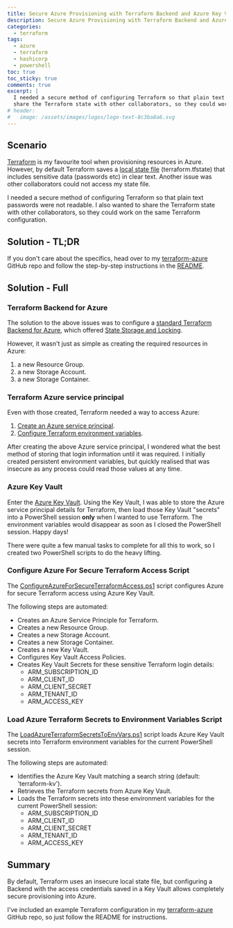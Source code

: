 ```yaml
---
title: Secure Azure Provisioning with Terraform Backend and Azure Key Vault
description: Secure Azure Provisioning with Terraform Backend and Azure Key Vault
categories: 
  - terraform
tags:
  - azure
  - terraform
  - hashicorp
  - powershell
toc: true
toc_sticky: true
comments: true
excerpt: |
  I needed a secure method of configuring Terraform so that plain text passwords were not readable. I also wanted to
  share the Terraform state with other collaborators, so they could work on the same Terraform configuration.
# header:
#   image: /assets/images/logos/logo-text-8c3ba8a6.svg
---
```


## Scenario

[Terraform](https://www.terraform.io/) is my favourite tool when provisioning resources in Azure. However, by
default Terraform saves a [local state file](https://www.terraform.io/docs/state/) (terraform.tfstate) that
includes sensitive data (passwords etc) in clear text. Another issue was other collaborators could not access my
state file.

I needed a secure method of configuring Terraform so that plain text passwords were not readable. I also wanted to
share the Terraform state with other collaborators, so they could work on the same Terraform configuration.

## Solution - TL;DR

If you don't care about the specifics, head over to my
[terraform-azure](https://github.com/adamrushuk/terraform-azure) GitHub repo and follow the step-by-step
instructions in the [README](https://github.com/adamrushuk/terraform-azure/blob/master/README.md).

## Solution - Full

### Terraform Backend for Azure

The solution to the above issues was to configure a
[standard Terraform Backend for Azure](https://www.terraform.io/docs/backends/types/azurerm.html), which offered
[State Storage and Locking](https://www.terraform.io/docs/backends/state.html).

However, it wasn't just as simple as creating the required resources in Azure:

1. a new Resource Group.
1. a new Storage Account.
1. a new Storage Container.

### Terraform Azure service principal

Even with those created, Terraform needed a way to access Azure:

1. [Create an Azure service principal](https://docs.microsoft.com/en-us/cli/azure/create-an-azure-service-principal-azure-cli).
1. [Configure Terraform environment variables](https://docs.microsoft.com/en-us/azure/virtual-machines/linux/terraform-install-configure#configure-terraform-environment-variables).

After creating the above Azure service principal, I wondered what the best method of storing that login information
until it was required. I initially created persistent environment variables, but quickly realised that was insecure
as any process could read those values at any time.

### Azure Key Vault

Enter the [Azure Key Vault](https://azure.microsoft.com/en-gb/services/key-vault/). Using the Key Vault, I was able
to store the Azure service principal details for Terraform, then load those Key Vault "secrets" into a PowerShell
session **only** when I wanted to use Terraform. The environment variables would disappear as soon as I closed
the PowerShell session. Happy days!

There were quite a few manual tasks to complete for all this to work, so I created two PowerShell scripts to do the
heavy lifting.

### Configure Azure For Secure Terraform Access Script

The [ConfigureAzureForSecureTerraformAccess.ps1](https://github.com/adamrushuk/terraform-azure/blob/master/scripts/ConfigureAzureForSecureTerraformAccess.ps1)
script configures Azure for secure Terraform access using Azure Key Vault.

The following steps are automated:

- Creates an Azure Service Principle for Terraform.
- Creates a new Resource Group.
- Creates a new Storage Account.
- Creates a new Storage Container.
- Creates a new Key Vault.
- Configures Key Vault Access Policies.
- Creates Key Vault Secrets for these sensitive Terraform login details:
    - ARM_SUBSCRIPTION_ID
    - ARM_CLIENT_ID
    - ARM_CLIENT_SECRET
    - ARM_TENANT_ID
    - ARM_ACCESS_KEY

### Load Azure Terraform Secrets to Environment Variables Script

The [LoadAzureTerraformSecretsToEnvVars.ps1](https://github.com/adamrushuk/terraform-azure/blob/master/scripts/LoadAzureTerraformSecretsToEnvVars.ps1)
script loads Azure Key Vault secrets into Terraform environment variables for the current PowerShell session.

The following steps are automated:

- Identifies the Azure Key Vault matching a search string (default: 'terraform-kv').
- Retrieves the Terraform secrets from Azure Key Vault.
- Loads the Terraform secrets into these environment variables for the current PowerShell session:
    - ARM_SUBSCRIPTION_ID
    - ARM_CLIENT_ID
    - ARM_CLIENT_SECRET
    - ARM_TENANT_ID
    - ARM_ACCESS_KEY

## Summary

By default, Terraform uses an insecure local state file, but configuring a Backend with the access credentials
saved in a Key Vault allows completely secure provisioning into Azure.

I've included an example Terraform configuration in my [terraform-azure](https://github.com/adamrushuk/terraform-azure)
GitHub repo, so just follow the README for instructions.
